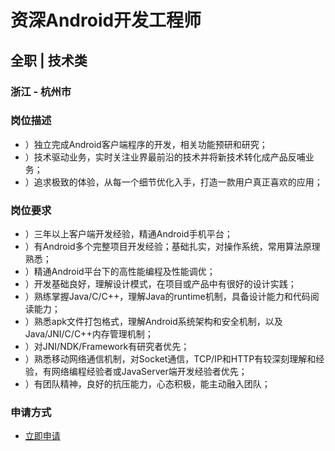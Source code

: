 
# 资深Android开发工程师
## 全职  |  技术类
### 浙江 - 杭州市

### 岗位描述
- ）独立完成Android客户端程序的开发，相关功能预研和研究；
- ）技术驱动业务，实时关注业界最前沿的技术并将新技术转化成产品反哺业务；
- ）追求极致的体验，从每一个细节优化入手，打造一款用户真正喜欢的应用；
### 岗位要求
- ）三年以上客户端开发经验，精通Android手机平台；
- ）有Android多个完整项目开发经验；基础扎实，对操作系统，常用算法原理熟悉；
- ）精通Android平台下的高性能编程及性能调优；
- ）开发基础良好，理解设计模式，在项目或产品中有很好的设计实践；
- ）熟练掌握Java/C/C++，理解Java的runtime机制，具备设计能力和代码阅读能力；
- ）熟悉apk文件打包格式，理解Android系统架构和安全机制，以及Java/JNI/C/C++内存管理机制；
- ）对JNI/NDK/Framework有研究者优先；
- ）熟悉移动网络通信机制，对Socket通信，TCP/IP和HTTP有较深刻理解和经验，有网络编程经验者或JavaServer端开发经验者优先；
- ）有团队精神，良好的抗压能力，心态积极，能主动融入团队；
### 申请方式
- <a href="mailto:hr@tuya.com?subject=求职简历-资深Android开发工程师-来自GitHub">立即申请</a>